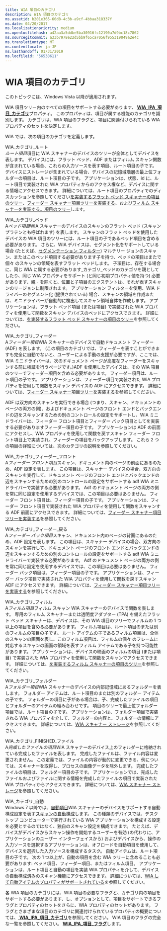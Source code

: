 ```yaml
---
title: WIA 項目のカテゴリ
description: WIA 項目のカテゴリ
ms.assetid: b201e365-60d8-4c3b-a9cf-4bbaa318337f
ms.date: 04/20/2017
ms.localizationpriority: medium
ms.openlocfilehash: a42aa3a5ddbe5ba30916fc12190a7d9bc18c7862
ms.sourcegitcommit: a33b7978e22d5bb9f65ca7056f955319049a2e4c
ms.translationtype: MT
ms.contentlocale: ja-JP
ms.lasthandoff: 01/31/2019
ms.locfileid: "56538611"
---
```

# <a name="wia-item-categories"></a>WIA 項目のカテゴリ





このトピックには、Windows Vista 以降が適用されます。

WIA 項目ツリー内のすべての項目をサポートする必要があります、 [ **WIA\_IPA\_項目\_カテゴリ**](https://msdn.microsoft.com/library/windows/hardware/ff551581)プロパティ。 このプロパティは、項目が属する機能のカテゴリを識別します。 カテゴリは、WIA 項目のフラグと、項目に関連付けられている WIA プロパティのセットを決定します。

WIA では、次の項目のカテゴリを定義します。

<a href="" id="wia-category-root"></a>WIA\_カテゴリ\_ルート  
*ルート項目*項目に WIA スキャナーのデバイスのツリーが全体としてデバイスを表します。 デバイスには、フラット ベッド、ADF またはフィルム スキャン関数が含まれている場合、これらの入力ソースを表す項目、ルート項目の子です。 デバイスにストレージが含まれている場合、デバイスの記憶域階層の最上位フォルダーの項目は、ルート項目の子です。 アプリケーションは、状態、id に、ルート項目で実装された WIA プロパティからのアクセス権など、デバイスに関する情報にアクセスできます。 詳細については、ルート項目のプロパティでのディスカッションを参照してください[を実装するフラット ベッド スキャナーの項目のツリー](implementing-flatbed-scanner-item-trees.md)、[フィーダー スキャナー項目ツリーを実装する](implementing-feeder-scanner-item-trees.md)、および[フィルム スキャナーを実装する。項目のツリー](implementing-film-scanner-item-trees.md)します。

<a href="" id="wia-category-flatbed"></a>WIA\_カテゴリ\_ベッド  
A*ベッド項目*WIA スキャナーのデバイスのスキャンのフラット ベッド (スキャン プラテンとも呼ばれます) を表します。 スキャンのフラット ベッドを使用したデバイスの WIA 項目のツリーには、ルート項目の子であるベッド項目を含める必要があります。 さらに、WIA デバイスは、セグメント化をサポートしている場合 (たとえば、[セグメンテーション フィルター](wia-segmentation-filter.md)) マルチリー ジョンのスキャン、またはこのベッド項目する必要があります子を持つ、ベッドの項目はまたで個々 のスキャンの領域を表すフラット ベッドします。 子項目は、存在する場合に、同じ WIA に属する必要があります\_カテゴリ\_ベッドのカテゴリを親としてしたり、同じ WIA プロパティをサポート (と同じ初期プロパティ値を持つ) 必要があります、親 - を除くと、位置と子項目のエクステントは、それが表すスキャンのリージョンに制限されます。 アプリケーション フィルターを使用、WIA ドライバーのセグメント化 (提供されている) 場合、スキャンの領域を作成または、ミニドライバーが自動的に検出してスキャン領域自体を作成します。 アプリケーションは、フラット ベッド項目 (または項目) で実装された WIA プロパティを使用して関数をスキャン デバイスのベッドにアクセスできます。 詳細については、[を実装するフラット ベッド スキャナーの項目のツリー](implementing-flatbed-scanner-item-trees.md)を参照してください。

<a href="" id="wia-category-feeder"></a>WIA\_カテゴリ\_フィーダー  
A*フィーダー項目*WIA スキャナーのデバイスで自動ドキュメント フィーダー (ADF) を表します。 (この項目のカテゴリでは、フィーダーを表すことができますも完全に自動でないと、ユーザーによる手動の支援が必要ですが、ここでは、WIA ミニドライバーは、次のドキュメント ページが高度なフィーダーをスキャンする前に検証を行うページです。)ADF を使用したデバイスは、その WIA 項目のツリーでフィーダー項目を含める必要があります。 フィーダー項目は、ルート項目の子です。 アプリケーションは、フィーダー項目で実装された WIA プロパティを使用して関数をスキャン デバイスの ADF にアクセスできます。 詳細については、[フィーダー スキャナー項目ツリーを実装する](implementing-feeder-scanner-item-trees.md)を参照してください。

ADF は双方向のスキャンを実行できる場合 (つまり、スキャン、ドキュメントのページの両方の側)、およびドキュメント ページのフロント エンドとバックエンドの辺をスキャンするための別のコントロールの設定をサポートし、WIA ミニドライバーは、フィーダー フロント項目とフィーダー バック項目としてを実装する必要がありますフィーダー項目の子です。 アプリケーションは ADF の前面にアクセスし、WIA プロパティを使用して関数を戻すスキャン フィーダー フロント項目上で実装され、フィーダーの項目をバックアップします。 これら 2 つの項目の詳細については、次のカテゴリの説明を参照してください。

<a href="" id="wia-category-feeder-front"></a>WIA\_カテゴリ\_フィーダー\_フロント  
A*フィーダー フロント項目*スキャン、ドキュメント内のページの前面にあるのため、ADF 設定を表します。 この項目は、スキャナー デバイスの場合、双方向のスキャンを実行して、ドキュメント ページのフロント エンドとバックエンドの辺をスキャンするための別のコントロールの設定をサポートする adf WIA ミニドライバーで実装する必要があります。 Adf のドキュメント ページの両方の側を常に同じ設定を使用するデバイスでは、この項目は必要はありません。 フィーダー フロント項目は、フィーダー項目の子です。 アプリケーションは、フィーダー フロント項目で実装された WIA プロパティを使用して関数をスキャンする ADF 前面にアクセスできます。 詳細については、[フィーダー スキャナー項目ツリーを実装する](implementing-feeder-scanner-item-trees.md)を参照してください。

<a href="" id="wia-category-feeder-back"></a>WIA\_カテゴリ\_フィーダー\_戻る  
A*フィーダー バック項目*スキャン、ドキュメント内のページの背面にあるのため、ADF 設定を表します。 この項目は、スキャナー デバイスの場合、双方向のスキャンを実行して、ドキュメント ページのフロント エンドとバックエンドの辺をスキャンするための別のコントロールの設定をサポートする adf WIA ミニドライバーで実装する必要があります。 Adf のドキュメント ページの両方の側を常に同じ設定を使用するデバイスでは、この項目は必要はありません。 フィーダー バック項目は、フィーダー項目の子です。 アプリケーションは、フィーダー バック項目で実装された WIA プロパティを使用して関数を戻すスキャン ADF にアクセスできます。 詳細については、[フィーダー スキャナー項目ツリーを実装する](implementing-feeder-scanner-item-trees.md)を参照してください。

<a href="" id="wia-category-film"></a>WIA\_カテゴリ\_フィルム  
A*フィルム項目*フィルム スキャン WIA スキャナーのデバイスで関数を表します。 専用のフィルム スキャナーまたは透明度アダプター (TPA) を備えたフラット ベッド スキャナーは、デバイスは、その WIA 項目のツリーでフィルムの 1 つ以上の項目を含める必要があります。 フィルム項目は、ルート項目のまたは別のフィルムの項目の子です。 ルート アイテムの子であるフィルム項目は、全体のスキャンの画面を表し、このフィルム項目は、フィルムの個々 のフレームに対応するスキャンの画面の領域を表すフィルム アイテムである子を持つ可能性があります。 アプリケーションは、デバイスの映画のフィルムの項目 (または項目) で実装された WIA プロパティを使用して関数をスキャンでアクセスできます。 詳細については、[を実装するフィルム スキャナーの項目のツリー](implementing-film-scanner-item-trees.md)を参照してください。

<a href="" id="wia-category-folder"></a>WIA\_カテゴリ\_フォルダー  
A*フォルダー項目*WIA スキャナーのデバイスの内部記憶域にあるフォルダーを表します。 フォルダー アイテムは、ルート項目のまたは別のフォルダー アイテムの子です。 フォルダーの項目に子がある場合は、子、完成したファイルの項目とフォルダーのアイテムの組み合わせです。 項目のツリーで最上位フォルダー項目では、ルート項目の子です。 アプリケーションは、フォルダー項目で実装される WIA プロパティを介して、フォルダーの内容と、フォルダーの情報にアクセスできます。 詳細については、[WIA スキャナー ストレージ](wia-scanner-storage.md)を参照してください。

<a href="" id="wia-category-finished-file"></a>WIA\_カテゴリ\_FINISHED\_ファイル  
A*完成したファイルの項目*WIA スキャナーのデバイス上のフォルダーに格納されている完成したファイルを表します。 完成したファイルは、ファイル内容は変更されません。 この定義では、ファイルの内容が動的に変更できる、例については、スキャナーを取得し、プロセスの画像データを除外します。 完成したファイルの項目は、フォルダー項目の子です。 アプリケーションでは、完成したファイルおよびファイルに関する情報を完成したファイルの項目で実装された WIA プロパティからアクセスできます。 詳細については、[WIA スキャナー ストレージ](wia-scanner-storage.md)を参照してください。

<a href="" id="wia-category-auto"></a>WIA\_カテゴリ\_自動  
Windows 7 以降では、[自動項目](auto-item.md)WIA スキャナーのデバイスをサポートする自動構成設定を表す[スキャンの自動構成](auto-configured-scanning.md)します。 この種類のデバイスでは、デスクトップ コンピューターで実行されている WIA アプリケーションを構成する設定を必要とするのではなく、独自のスキャン設定を構成できます。 たとえば、デバイスがデバイスからスキャン操作を開始するユーザーを有効 (の代わりに、アプリケーションのユーザー インターフェイスから) およびデバイスから、操作の入力ソースを選択するアプリケーションは、オフロードを自動項目を使用して、デバイスを選択した入力ソースを構成するタスク。 自動アイテムは、ルート項目の子です。 次の 1 つ以上が、自動の項目を含む WIA ツリーに含めることも必要があります: ベッド項目、フィーダー項目、またはフィルム項目。 アプリケーションは、ルート項目と自動の項目を実装 WIA プロパティを介して、デバイスの自動構成済みのスキャン機能にアクセスできます。 詳細については、[WIA して自動アイテムのプロパティがサポートされている](wia-properties-supported-by-an-auto-item.md)を参照してください。

各 WIA 項目のカテゴリには、WIA 項目の必要なフラグと、カテゴリ内の項目をサポートする必要があります、し、オプションとして、項目をサポートできるフラグとプロパティのセットをさらに、WIA プロパティのセットがあります。 フラグとさまざまな項目のカテゴリに関連付けられているプロパティの概要については、[ **WIA\_IPA\_項目\_カテゴリ**](https://msdn.microsoft.com/library/windows/hardware/ff551581)を参照してください。 WIA 項目のフラグの完全な一覧を参照してください。 [ **WIA\_IPA\_項目\_フラグ**](https://msdn.microsoft.com/library/windows/hardware/ff551585)します。

 

 




